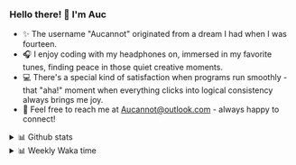 ### Hello there! 👋 I'm Auc

- ✨ The username "Aucannot" originated from a dream I had when I was fourteen.  
- 🎧 I enjoy coding with my headphones on, immersed in my favorite tunes, finding peace in those quiet creative moments.  
- 💻 There's a special kind of satisfaction when programs run smoothly - that "aha!" moment when everything clicks into logical consistency always brings me joy.
- 📧 Feel free to reach me at [Aucannot@outlook.com](mailto:Aucannot@outlook.com) - always happy to connect!

<details>
  <summary>📊 Github stats</summary>
  <div align="center">
    <img height="180em" src="https://github-readme-stats-delta-three-96.vercel.app/api?username=Aucannot&theme=tokyonight&count_private=true&show_icons=true&include_all_commits=true&custom_title=GitHub_Stats"/>
    <img height="180em" src="https://github-readme-stats-delta-three-96.vercel.app/api/top-langs/?username=Aucannot&theme=tokyonight&layout=compact&hide=CMake,Makefile"/>
  </div>
</details>
<details>
  <summary>📊 Weekly Waka time</summary>
  
  <!--START_SECTION:waka-->

```txt
Python     16 hrs 10 mins  █████████████████████▒░░░   85.24 %
Bash       1 hr 26 mins    ██░░░░░░░░░░░░░░░░░░░░░░░   07.62 %
Docker     1 hr 5 mins     █▒░░░░░░░░░░░░░░░░░░░░░░░   05.72 %
JSON       7 mins          ░░░░░░░░░░░░░░░░░░░░░░░░░   00.63 %
YAML       4 mins          ░░░░░░░░░░░░░░░░░░░░░░░░░   00.41 %
```

<!--END_SECTION:waka-->
</details>
